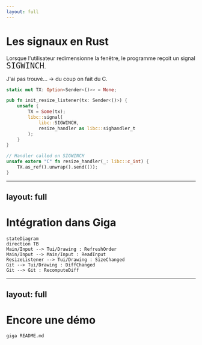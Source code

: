 ```yaml
---
layout: full
---
```


# Les signaux en Rust

Lorsque l'utilisateur redimensionne la fenêtre, le programme reçoit un signal
<kbd style="font-size: 1.5em">SIGWINCH</kbd>.

J'ai pas trouvé... → du coup on fait du C.


```rust {all|6-9|15-17|all}
static mut TX: Option<Sender<()>> = None;

pub fn init_resize_listener(tx: Sender<()>) {
    unsafe {
        TX = Some(tx);
        libc::signal(
            libc::SIGWINCH,
            resize_handler as libc::sighandler_t
        );
    }
}

// Handler called on SIGWINCH
unsafe extern "C" fn resize_handler(_: libc::c_int) {
    TX.as_ref().unwrap().send(());
}
```

---
layout: full
---

# Intégration dans Giga

```mermaid
stateDiagram
direction TB
Main/Input --> Tui/Drawing : RefreshOrder
Main/Input --> Main/Input : ReadInput
ResizeListener --> Tui/Drawing : SizeChanged
Git --> Tui/Drawing : DiffChanged
Git --> Git : RecomputeDiff
```

---
layout: full
---

# Encore une démo

```sh
giga README.md
```
